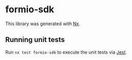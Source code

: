 # formio-sdk

This library was generated with [Nx](https://nx.dev).

## Running unit tests

Run `nx test formio-sdk` to execute the unit tests via [Jest](https://jestjs.io).
